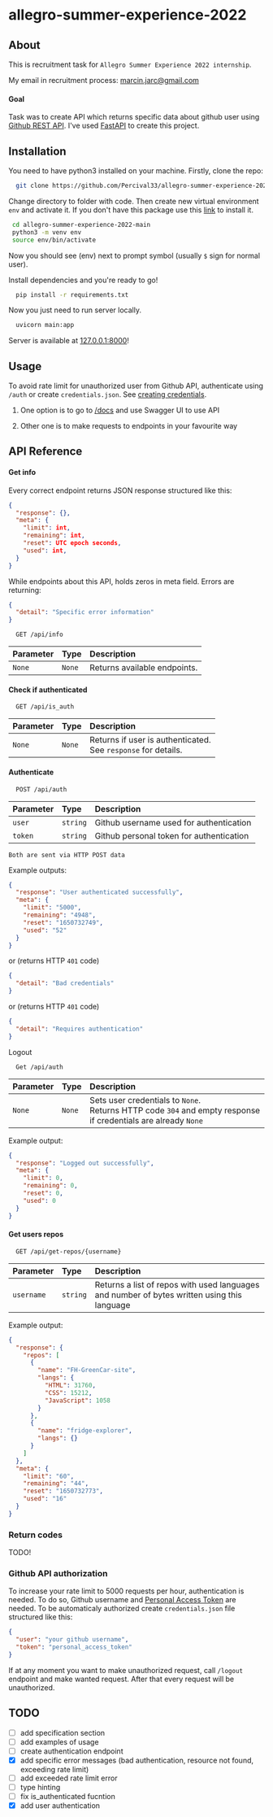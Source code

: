 # allegro-summer-experience-2022

## About

This is recruitment task for `Allegro Summer Experience 2022 internship`.

My email in recruitment process: [marcin.jarc@gmail.com](mailto:marcin.jarc@gmail.com)

#### Goal

Task was to create API which returns specific data about github user using [Github REST API](https://docs.github.com/en/rest).
I've used [FastAPI](https://fastapi.tiangolo.com/) to create this project.

## Installation

You need to have python3 installed on your machine. Firstly, clone the repo:

```bash
  git clone https://github.com/Percival33/allegro-summer-experience-2022.git
```

Change directory to folder with code. Then create new virtual environment `env` and activate it. If you don't have this package use this [link](https://packaging.python.org/en/latest/guides/installing-using-pip-and-virtual-environments/) to install it.

```bash
 cd allegro-summer-experience-2022-main
 python3 -m venv env
 source env/bin/activate
```

Now you should see (env) next to prompt symbol (usually `$` sign for normal user).

Install dependencies and you're ready to go!

```bash
  pip install -r requirements.txt
```

Now you just need to run server locally.

```bash
  uvicorn main:app
```

Server is available at [127.0.0.1:8000](http://127.0.0.1:8000)!

## Usage

To avoid rate limit for unauthorized user from Github API, authenticate using `/auth` or create `credentials.json`. See [creating credentials](#github-api-authorization).

1. One option is to go to [/docs](http://127.0.0.1:8000/docs) and use Swagger UI to use API

2. Other one is to make requests to endpoints in your favourite way

## API Reference

#### Get info

Every correct endpoint returns JSON response structured like this:

```json
{
  "response": {},
  "meta": {
    "limit": int,
    "remaining": int,
    "reset": UTC epoch seconds,
    "used": int,
  }
}
```

While endpoints about this API, holds zeros in meta field.
Errors are returning:

```json
{
  "detail": "Specific error information"
}
```

```http
  GET /api/info
```

| Parameter | Type   | Description                  |
| :-------- | :----- | :--------------------------- |
| `None`    | `None` | Returns available endpoints. |

#### Check if authenticated

```http
  GET /api/is_auth
```

| Parameter | Type   | Description                                                          |
| :-------- | :----- | :------------------------------------------------------------------- |
| `None`    | `None` | Returns if user is authenticated. <br /> See `response` for details. |

#### Authenticate

```http
  POST /api/auth
```

| Parameter | Type     | Description                              |
| :-------- | :------- | :--------------------------------------- |
| `user`    | `string` | Github username used for authentication  |
| `token`   | `string` | Github personal token for authentication |

```
Both are sent via HTTP POST data
```

Example outputs:

```json
{
  "response": "User authenticated successfully",
  "meta": {
    "limit": "5000",
    "remaining": "4948",
    "reset": "1650732749",
    "used": "52"
  }
}
```

or (returns HTTP `401` code)

```json
{
  "detail": "Bad credentials"
}
```

or (returns HTTP `401` code)

```json
{
  "detail": "Requires authentication"
}
```

Logout

```http
  Get /api/auth
```

| Parameter | Type   | Description                                                                                                         |
| :-------- | :----- | :------------------------------------------------------------------------------------------------------------------ |
| `None`    | `None` | Sets user credentials to `None`. <br />Returns HTTP code `304` and empty response if credentials are already `None` |

Example output:

```json
{
  "response": "Logged out successfully",
  "meta": {
    "limit": 0,
    "remaining": 0,
    "reset": 0,
    "used": 0
  }
}
```

#### Get users repos

```http
  GET /api/get-repos/{username}
```

| Parameter  | Type     | Description                                                                                 |
| :--------- | :------- | :------------------------------------------------------------------------------------------ |
| `username` | `string` | Returns a list of repos with used languages and number of bytes written using this language |

Example output:

```json
{
  "response": {
    "repos": [
      {
        "name": "FH-GreenCar-site",
        "langs": {
          "HTML": 31760,
          "CSS": 15212,
          "JavaScript": 1058
        }
      },
      {
        "name": "fridge-explorer",
        "langs": {}
      }
    ]
  },
  "meta": {
    "limit": "60",
    "remaining": "44",
    "reset": "1650732773",
    "used": "16"
  }
}
```

### Return codes

TODO!

### Github API authorization

To increase your rate limit to 5000 requests per hour, authentication is needed. To do so, Github username and [Personal Access Token](https://docs.github.com/en/authentication/keeping-your-account-and-data-secure/creating-a-personal-access-token) are needed. To be automaticaly authorized create `credentials.json` file structured like this:

```json
{
  "user": "your github username",
  "token": "personal_access_token"
}
```

If at any moment you want to make unauthorized request, call `/logout` endpoint and make wanted request. After that every request will be unauthorized.

## TODO

- [ ] add specification section
- [ ] add examples of usage
- [ ] create authentication endpoint
- [x] add specific error messages (bad authentication, resource not found, exceeding rate limit)
- [ ] add exceeded rate limit error
- [ ] type hinting
- [ ] fix is_authenticated fucntion
- [x] add user authentication
